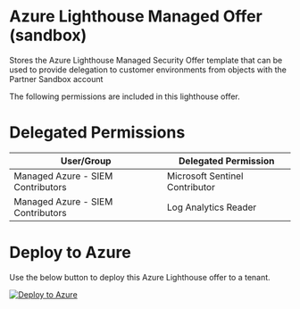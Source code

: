 # Azure Lighthouse Managed Offer (sandbox)
Stores the Azure Lighthouse Managed Security Offer template that can be used to provide delegation to customer environments from objects with the Partner Sandbox account

The following permissions are included in this lighthouse offer.

# Delegated Permissions

| User/Group | Delegated Permission |
| ---------- | -------------------- |
| Managed Azure - SIEM Contributors | Microsoft Sentinel Contributor |
| Managed Azure - SIEM Contributors | Log Analytics Reader |

# Deploy to Azure 

Use the below button to deploy this Azure Lighthouse offer to a tenant.

[![Deploy to Azure](https://aka.ms/deploytoazurebutton)](https://portal.azure.com/#create/Microsoft.Template/uri/https%3A%2F%2Fraw.githubusercontent.com%2FSoftcatMS%2Fazure-lighthouse-managedoffer-sandbox-security%2Fmain%2Fsandbox-security-lighthouse-offer-nopim.json)
